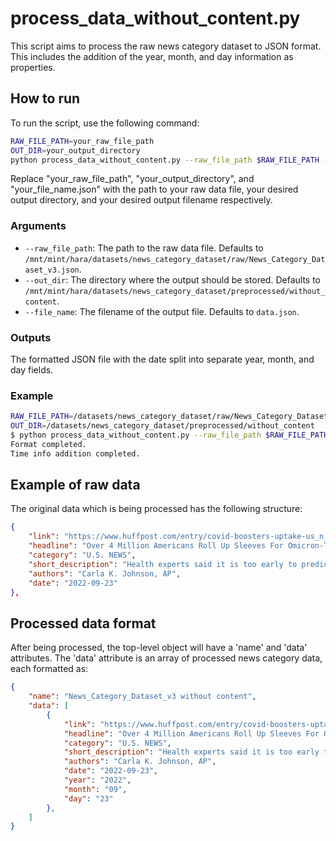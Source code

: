 # process_data_without_content.py

This script aims to process the raw news category dataset to JSON format. This includes the addition of the year, month, and day information as properties.

## How to run

To run the script, use the following command:
```sh
RAW_FILE_PATH=your_raw_file_path
OUT_DIR=your_output_directory
python process_data_without_content.py --raw_file_path $RAW_FILE_PATH --out_dir $OUT_DIR --file_name your_file_name.json
```
Replace "your_raw_file_path", "your_output_directory", and "your_file_name.json" with the path to your raw data file, your desired output directory, and your desired output filename respectively.

### Arguments

- `--raw_file_path`: The path to the raw data file. Defaults to `/mnt/mint/hara/datasets/news_category_dataset/raw/News_Category_Dataset_v3.json`.
- `--out_dir`: The directory where the output should be stored. Defaults to `/mnt/mint/hara/datasets/news_category_dataset/preprocessed/without_content`.
- `--file_name`: The filename of the output file. Defaults to `data.json`.

### Outputs

The formatted JSON file with the date split into separate year, month, and day fields.

### Example

```sh
RAW_FILE_PATH=/datasets/news_category_dataset/raw/News_Category_Dataset_v3.json
OUT_DIR=/datasets/news_category_dataset/preprocessed/without_content
$ python process_data_without_content.py --raw_file_path $RAW_FILE_PATH --out_dir $OUT_DIR --file_name formatted_data.json
Format completed.
Time info addition completed.
```

## Example of raw data

The original data which is being processed has the following structure:

```json
{
    "link": "https://www.huffpost.com/entry/covid-boosters-uptake-us_n_632d719ee4b087fae6feaac9",
    "headline": "Over 4 Million Americans Roll Up Sleeves For Omicron-Targeted COVID Boosters",
    "category": "U.S. NEWS",
    "short_description": "Health experts said it is too early to predict whether demand would match up with the 171 million doses of the new boosters the U.S. ordered for the fall.",
    "authors": "Carla K. Johnson, AP",
    "date": "2022-09-23"
},
```

## Processed data format

After being processed, the top-level object will have a 'name' and 'data' attributes. The 'data' attribute is an array of processed news category data, each formatted as:

```json
{
    "name": "News_Category_Dataset_v3 without content",
    "data": [
        {
            "link": "https://www.huffpost.com/entry/covid-boosters-uptake-us_n_632d719ee4b087fae6feaac9",
            "headline": "Over 4 Million Americans Roll Up Sleeves For Omicron-Targeted COVID Boosters",
            "category": "U.S. NEWS",
            "short_description": "Health experts said it is too early to predict whether demand would match up with the 171 million doses of the new boosters the U.S. ordered for the fall.",
            "authors": "Carla K. Johnson, AP",
            "date": "2022-09-23",
            "year": "2022",
            "month": "09",
            "day": "23"
        },
    ]
}
```
